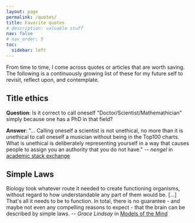 ```yaml
---
layout: page
permalink: /quotes/
title: Favorite quotes
# description: valuable stuff
nav: false
# nav_order: 5
toc:
  sidebar: left
---
```


From time to time, I come across quotes or articles that are worth saving. The following is a continuously growing list of these for my future self to revisit, reflect upon, and contemplate.

## Title ethics
**Question**: Is it correct to call oneself "Doctor/Scientist/Mathemathician" simply because one has a PhD in that field?

**Answer**: "... Calling oneself a scientist is not unethical, no more than it is unethical to call oneself a musician without being in the Top100 charts. What is unethical is deliberately representing yourself in a way that causes people to assign you an authority that you do not have." -- *nengel* in [academic stack exchange](https://academia.stackexchange.com/a/97293/119123)

## Simple Laws
Biology took whatever route it needed to create functioning organisms, without regard to how understandable any part of them would be. [...] That's all it needs to be to function. In total, there is no guarantee - and maybe not even any compelling reasons to expect - that the brain can be described by simple laws. -- *Grace Lindsay* in [Models of the Mind](https://www.bloomsbury.com/uk/models-of-the-mind-9781472966438/)

